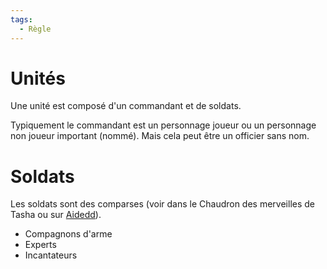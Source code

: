 ```yaml
---
tags:
  - Règle
---
```

# Unités

Une unité est composé d'un commandant et de soldats.

Typiquement le commandant est un personnage joueur ou un personnage non joueur important (nommé). Mais cela peut être un officier sans nom.

# Soldats

Les soldats sont des comparses (voir dans le Chaudron des merveilles de Tasha ou sur [Aidedd](https://www.aidedd.org/regles/comparses/)).

- Compagnons d'arme
- Experts
- Incantateurs
